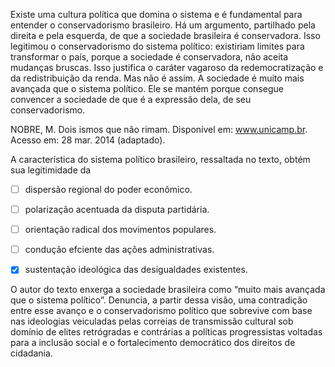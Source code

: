 

Existe uma cultura política que domina o sistema e é fundamental para entender o conservadorismo brasileiro. Há um argumento, partilhado pela direita e pela esquerda, de que a sociedade brasileira é conservadora. Isso legitimou o conservadorismo do sistema político: existiriam limites para transformar o país, porque a sociedade é conservadora, não aceita mudanças bruscas. Isso justifica o caráter vagaroso da redemocratização e da redistribuição da renda. Mas não é assim. A sociedade é muito mais avançada que o sistema político. Ele se mantém porque consegue convencer a sociedade de que é a expressão dela, de seu conservadorismo.

NOBRE, M. Dois ismos que não rimam. Disponível em: www.unicamp.br. Acesso em: 28 mar. 2014 (adaptado).

A característica do sistema político brasileiro, ressaltada no texto, obtém sua legitimidade da



- [ ] dispersão regional do poder econômico.
- [ ] polarização acentuada da disputa partidária.
- [ ] orientação radical dos movimentos populares.
- [ ] condução efciente das ações administrativas.
- [x] sustentação ideológica das desigualdades existentes.


O autor do texto enxerga a sociedade brasileira como “muito mais avançada que o sistema político”. Denuncia, a partir dessa visão, uma contradição entre esse avanço e o conservadorismo político que sobrevive com base nas ideologias veiculadas pelas correias de transmissão cultural sob domínio de elites retrógradas e contrárias a políticas progressistas voltadas para a inclusão social e o fortalecimento democrático dos direitos de cidadania.
